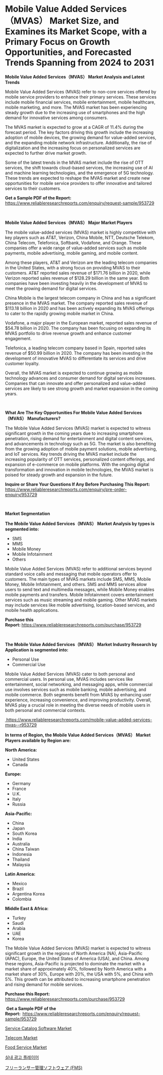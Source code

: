 <p><h1>Mobile Value Added Services（MVAS） Market Size, and Examines its Market Scope, with a Primary Focus on Growth Opportunities, and Forecasted Trends Spanning from 2024 to 2031</h1></p><p><strong>Mobile Value Added Services（MVAS） Market Analysis and Latest Trends</strong></p>
<p><p>Mobile Value Added Services (MVAS) refer to non-core services offered by mobile service providers to enhance their primary services. These services include mobile financial services, mobile entertainment, mobile healthcare, mobile marketing, and more. The MVAS market has been experiencing steady growth due to the increasing use of smartphones and the high demand for innovative services among consumers.</p><p>The MVAS market is expected to grow at a CAGR of 11.4% during the forecast period. The key factors driving this growth include the increasing adoption of mobile devices, the growing demand for value-added services, and the expanding mobile network infrastructure. Additionally, the rise of digitalization and the increasing focus on personalized services are expected to further drive market growth.</p><p>Some of the latest trends in the MVAS market include the rise of OTT services, the shift towards cloud-based services, the increasing use of AI and machine learning technologies, and the emergence of 5G technology. These trends are expected to reshape the MVAS market and create new opportunities for mobile service providers to offer innovative and tailored services to their customers.</p></p>
<p><strong>Get a Sample PDF of the Report:&nbsp;</strong> <a href="https://www.reliableresearchreports.com/enquiry/request-sample/953729">https://www.reliableresearchreports.com/enquiry/request-sample/953729</a></p>
<p>&nbsp;</p>
<p><strong>Mobile Value Added Services（MVAS） Major Market Players</strong></p>
<p><p>The mobile value-added services (MVAS) market is highly competitive with key players such as AT&T, Verizon, China Mobile, NTT, Deutsche Telekom, China Telecom, Telefonica, Softbank, Vodafone, and Orange. These companies offer a wide range of value-added services such as mobile payments, mobile advertising, mobile gaming, and mobile content.</p><p>Among these players, AT&T and Verizon are the leading telecom companies in the United States, with a strong focus on providing MVAS to their customers. AT&T reported sales revenue of $171.76 billion in 2020, while Verizon reported sales revenue of $128.29 billion in the same year. Both companies have been investing heavily in the development of MVAS to meet the growing demand for digital services.</p><p>China Mobile is the largest telecom company in China and has a significant presence in the MVAS market. The company reported sales revenue of $113.18 billion in 2020 and has been actively expanding its MVAS offerings to cater to the rapidly growing mobile market in China.</p><p>Vodafone, a major player in the European market, reported sales revenue of $54.78 billion in 2020. The company has been focusing on expanding its MVAS portfolio to drive revenue growth and enhance customer engagement.</p><p>Telefonica, a leading telecom company based in Spain, reported sales revenue of $50.99 billion in 2020. The company has been investing in the development of innovative MVAS to differentiate its services and drive customer loyalty.</p><p>Overall, the MVAS market is expected to continue growing as mobile technology advances and consumer demand for digital services increases. Companies that can innovate and offer personalized and value-added services are likely to see strong growth and market expansion in the coming years.</p></p>
<p>&nbsp;</p>
<p><strong>What Are The Key Opportunities For Mobile Value Added Services（MVAS） Manufacturers?</strong></p>
<p><p>The Mobile Value Added Services (MVAS) market is expected to witness significant growth in the coming years due to increasing smartphone penetration, rising demand for entertainment and digital content services, and advancements in technology such as 5G. The market is also benefiting from the growing adoption of mobile payment solutions, mobile advertising, and IoT services. Key trends driving the MVAS market include the increasing popularity of OTT services, personalized content offerings, and expansion of e-commerce on mobile platforms. With the ongoing digital transformation and innovation in mobile technologies, the MVAS market is poised for steady growth and expansion in the future.</p></p>
<p><strong>Inquire or Share Your Questions If Any Before Purchasing This Report:</strong> <a href="https://www.reliableresearchreports.com/enquiry/pre-order-enquiry/953729">https://www.reliableresearchreports.com/enquiry/pre-order-enquiry/953729</a></p>
<p>&nbsp;</p>
<p><strong>Market Segmentation</strong></p>
<p><strong>The Mobile Value Added Services（MVAS） Market Analysis by types is segmented into:</strong></p>
<p><ul><li>SMS</li><li>MMS</li><li>Mobile Money</li><li>Mobile Infotainment</li><li>Others</li></ul></p>
<p><p>Mobile Value Added Services (MVAS) refer to additional services beyond standard voice calls and messaging that mobile operators offer to customers. The main types of MVAS markets include SMS, MMS, Mobile Money, Mobile Infotainment, and others. SMS and MMS services allow users to send text and multimedia messages, while Mobile Money enables mobile payments and transfers. Mobile Infotainment covers entertainment services such as music streaming and mobile gaming. Other MVAS markets may include services like mobile advertising, location-based services, and mobile health applications.</p></p>
<p><strong>Purchase this Report:&nbsp;</strong><a href="https://www.reliableresearchreports.com/purchase/953729">https://www.reliableresearchreports.com/purchase/953729</a></p>
<p>&nbsp;</p>
<p><strong>The Mobile Value Added Services（MVAS） Market Industry Research by Application is segmented into:</strong></p>
<p><ul><li>Personal Use</li><li>Commercial Use</li></ul></p>
<p><p>Mobile Value Added Services (MVAS) cater to both personal and commercial users. In personal use, MVAS includes services like entertainment, social networking, and messaging apps, while commercial use involves services such as mobile banking, mobile advertising, and mobile commerce. Both segments benefit from MVAS by enhancing user experience, increasing convenience, and improving productivity. Overall, MVAS play a crucial role in meeting the diverse needs of mobile users in both personal and commercial contexts.</p></p>
<p><a href="https://www.reliableresearchreports.com/mobile-value-added-services-mvas--r953729">&nbsp;https://www.reliableresearchreports.com/mobile-value-added-services-mvas--r953729</a></p>
<p><strong>In terms of Region, the Mobile Value Added Services（MVAS） Market Players available by Region are:</strong></p>
<p>
    <p> <strong> North America: </strong>
        <ul>
            <li>United States</li>
            <li>Canada</li>
        </ul>
        </p> 
    <p> <strong> Europe: </strong>
        <ul>
            <li>Germany</li>
            <li>France</li>
            <li>U.K.</li>
            <li>Italy</li>
            <li>Russia</li>
        </ul>
        </p> 
    <p> <strong> Asia-Pacific: </strong>
        <ul>
            <li>China</li>
            <li>Japan</li>
            <li>South Korea</li>
            <li>India</li>
            <li>Australia</li>
            <li>China Taiwan</li>
            <li>Indonesia</li>
            <li>Thailand</li>
            <li>Malaysia</li>
        </ul>
        </p> 
    <p> <strong> Latin America: </strong>
        <ul>
            <li>Mexico</li>
            <li>Brazil</li>
            <li>Argentina Korea</li>
            <li>Colombia</li>
        </ul>
        </p> 
    <p> <strong> Middle East & Africa: </strong>
        <ul>
            <li>Turkey</li>
            <li>Saudi</li>
            <li>Arabia</li>
            <li>UAE</li>
            <li>Korea</li>
        </ul>
    </p>
    </p>
<p><p>The Mobile Value Added Services (MVAS) market is expected to witness significant growth in the regions of North America (NA), Asia-Pacific (APAC), Europe, the United States of America (USA), and China. Among these regions, Asia-Pacific is projected to dominate the market with a market share of approximately 40%, followed by North America with a market share of 30%, Europe with 20%, the USA with 5%, and China with 5%. This growth can be attributed to increasing smartphone penetration and rising demand for mobile services.</p></p>
<p><strong>Purchase this Report: </strong><a href="https://www.reliableresearchreports.com/purchase/953729">https://www.reliableresearchreports.com/purchase/953729</a></p>
<p>&nbsp;<strong>Get a Sample PDF of the Report:&nbsp;&nbsp;</strong><a href="https://www.reliableresearchreports.com/enquiry/request-sample/953729">https://www.reliableresearchreports.com/enquiry/request-sample/953729</a></p>
<p><strong></strong></p>
<p><p><a href="https://medium.com/@christopher.fisher66709/service-catalog-software-market-a-global-and-regional-analysis-2024-2031-d40764fee209">Service Catalog Software Market</a></p><p><a href="https://github.com/YashRP12/Market-Research-Report-List-6/blob/main/telecom-market.md">Telecom Market</a></p><p><a href="https://medium.com/@jacob.gibson4568/an-in-depth-analysis-of-the-global-food-service-market-scope-and-its-rapid-growing-7-8-43ab8118290a">Food Service Market</a></p><p><a href="https://medium.com/@daniamha96_85754/%EC%8B%A4%EB%82%B4-%EA%B4%91%EA%B3%A0-%ED%94%8C%EB%A0%88%EC%9D%B4%EC%96%B4-%EC%8B%9C%EC%9E%A5-%EC%A0%90%EC%9C%A0%EC%9C%A8-%ED%81%AC%EA%B8%B0-%ED%8A%B8%EB%A0%8C%EB%93%9C-%EC%82%B0%EC%97%85-%EB%B6%84%EC%84%9D-%EB%B3%B4%EA%B3%A0%EC%84%9C-%EC%9D%91%EC%9A%A9-%EC%87%BC%ED%95%91%EB%AA%B0-%ED%98%B8%ED%85%94-%ED%98%84%EA%B4%80-%EB%8C%80%EA%B8%B0%EC%8B%A4-%EC%9C%A0%ED%98%95-%EB%B0%94%EB%8B%A5%ED%98%95-%EB%B2%BD%EA%B1%B8%EC%9D%B4-%EB%B0%8F-2024%EB%85%84%EB%B6%80%ED%84%B0-2031%EB%85%84%EA%B9%8C%EC%A7%80%EC%9D%98-%EC%98%88%EC%B8%A1-c53bad56877a">실내 광고 플레이어</a></p><p><a href="https://medium.com/@uyjtuy6/%E3%83%95%E3%83%AA%E3%83%BC%E3%83%A9%E3%83%B3%E3%82%B5%E3%83%BC%E7%AE%A1%E7%90%86%E3%82%BD%E3%83%95%E3%83%88%E3%82%A6%E3%82%A7%E3%82%A2-fms-%E5%B8%82%E5%A0%B4%E3%81%AE%E8%A6%8F%E6%A8%A1-%E6%88%90%E9%95%B7-%E5%B8%82%E5%A0%B4%E3%82%BB%E3%82%B0%E3%83%A1%E3%83%B3%E3%83%86%E3%83%BC%E3%82%B7%E3%83%A7%E3%83%B3%E3%81%8A%E3%82%88%E3%81%B3%E5%9C%B0%E5%9F%9F%E6%B4%9E%E5%AF%9F%E3%81%AB%E3%82%88%E3%82%8B%E6%A5%AD%E7%95%8C%E5%88%86%E6%9E%90-%E3%81%8A%E3%82%88%E3%81%B32031%E5%B9%B4%E3%81%BE%E3%81%A7%E3%81%AE%E4%BA%88%E6%B8%AC-573ad019a819">フリーランサー管理ソフトウェア (FMS)</a></p></p>